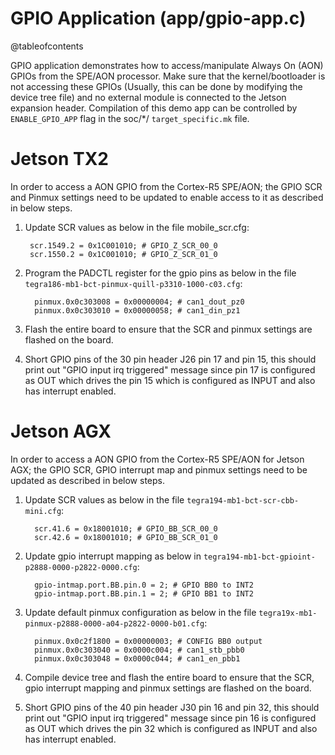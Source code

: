 GPIO Application (app/gpio-app.c)
================================

@tableofcontents

GPIO application demonstrates how to access/manipulate Always On (AON) GPIOs from
the SPE/AON processor. Make sure that the kernel/bootloader is not accessing
these GPIOs (Usually, this can be done by modifying the device tree file) and no
external module is connected to the Jetson expansion header. Compilation of this
demo app can be controlled by `ENABLE_GPIO_APP` flag in the soc/*/
`target_specific.mk` file.

# Jetson TX2

In order to access a AON GPIO from the Cortex-R5 SPE/AON; the GPIO SCR and
Pinmux settings need to be updated to enable access to it as described in below
steps.

1. Update SCR values as below in the file mobile_scr.cfg:

        scr.1549.2 = 0x1C001010; # GPIO_Z_SCR_00_0
        scr.1550.2 = 0x1C001010; # GPIO_Z_SCR_01_0

2. Program the PADCTL register for the gpio pins as below in the file
   `tegra186-mb1-bct-pinmux-quill-p3310-1000-c03.cfg`:

         pinmux.0x0c303008 = 0x00000004; # can1_dout_pz0
         pinmux.0x0c303010 = 0x00000058; # can1_din_pz1

3. Flash the entire board to ensure that the SCR and pinmux settings are flashed
   on the board.

4. Short GPIO pins of the 30 pin header J26 pin 17 and pin 15, this should print
   out "GPIO input irq triggered" message since pin 17 is configured as OUT which
   drives the pin 15 which is configured as INPUT and also has interrupt enabled.

# Jetson AGX

In order to access a AON GPIO from the Cortex-R5 SPE/AON for Jetson AGX; the GPIO SCR,
GPIO interrupt map and pinmux settings need to be updated as described in below
steps.

1. Update SCR values as below in the file `tegra194-mb1-bct-scr-cbb-mini.cfg`:

         scr.41.6 = 0x18001010; # GPIO_BB_SCR_00_0
         scr.42.6 = 0x18001010; # GPIO_BB_SCR_01_0

2. Update gpio interrupt mapping as below in
   `tegra194-mb1-bct-gpioint-p2888-0000-p2822-0000.cfg`:

         gpio-intmap.port.BB.pin.0 = 2; # GPIO BB0 to INT2
         gpio-intmap.port.BB.pin.1 = 2; # GPIO BB1 to INT2

3. Update default pinmux configuration as below in the file
   `tegra19x-mb1-pinmux-p2888-0000-a04-p2822-0000-b01.cfg`:

         pinmux.0x0c2f1800 = 0x00000003; # CONFIG BB0 output
         pinmux.0x0c303040 = 0x0000c004; # can1_stb_pbb0
         pinmux.0x0c303048 = 0x0000c044; # can1_en_pbb1

4. Compile device tree and flash the entire board to ensure that the SCR, gpio
   interrupt mapping and pinmux settings are flashed on the board.

5. Short GPIO pins of the 40 pin header J30 pin 16 and pin 32, this should print
   out "GPIO input irq triggered" message since pin 16 is configured as OUT which
   drives the pin 32 which is configured as INPUT and also has interrupt enabled.
